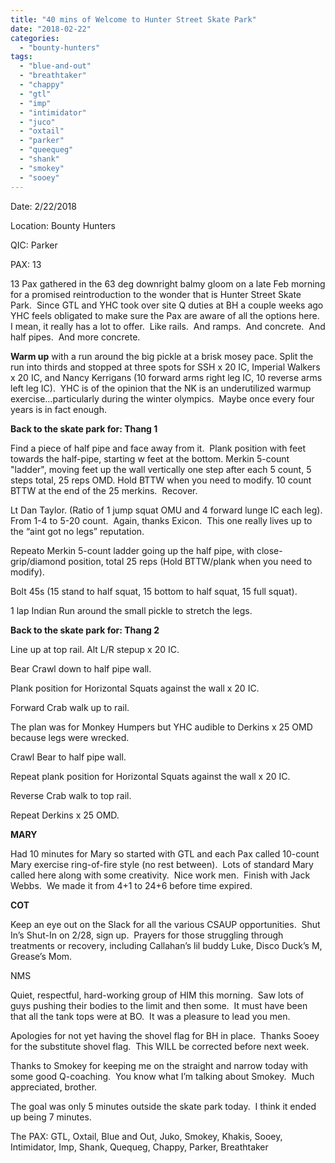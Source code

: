 ```yaml
---
title: "40 mins of Welcome to Hunter Street Skate Park"
date: "2018-02-22"
categories: 
  - "bounty-hunters"
tags: 
  - "blue-and-out"
  - "breathtaker"
  - "chappy"
  - "gtl"
  - "imp"
  - "intimidator"
  - "juco"
  - "oxtail"
  - "parker"
  - "queequeg"
  - "shank"
  - "smokey"
  - "sooey"
---
```


Date: 2/22/2018

Location: Bounty Hunters

QIC: Parker

PAX: 13

13 Pax gathered in the 63 deg downright balmy gloom on a late Feb morning for a promised reintroduction to the wonder that is Hunter Street Skate Park.  Since GTL and YHC took over site Q duties at BH a couple weeks ago YHC feels obligated to make sure the Pax are aware of all the options here.  I mean, it really has a lot to offer.  Like rails.  And ramps.  And concrete.  And half pipes.  And more concrete.

**Warm up** with a run around the big pickle at a brisk mosey pace. Split the run into thirds and stopped at three spots for SSH x 20 IC, Imperial Walkers x 20 IC, and Nancy Kerrigans (10 forward arms right leg IC, 10 reverse arms left leg IC).  YHC is of the opinion that the NK is an underutilized warmup exercise…particularly during the winter olympics.  Maybe once every four years is in fact enough.

**Back to the skate park for: Thang 1**

Find a piece of half pipe and face away from it.  Plank position with feet towards the half-pipe, starting w feet at the bottom. Merkin 5-count "ladder", moving feet up the wall vertically one step after each 5 count, 5 steps total, 25 reps OMD. Hold BTTW when you need to modify. 10 count BTTW at the end of the 25 merkins.  Recover.

Lt Dan Taylor. (Ratio of 1 jump squat OMU and 4 forward lunge IC each leg). From 1-4 to 5-20 count.  Again, thanks Exicon.  This one really lives up to the “aint got no legs” reputation.

Repeato Merkin 5-count ladder going up the half pipe, with close-grip/diamond position, total 25 reps (Hold BTTW/plank when you need to modify).

Bolt 45s (15 stand to half squat, 15 bottom to half squat, 15 full squat).

1 lap Indian Run around the small pickle to stretch the legs.

**Back to the skate park for: Thang 2**

Line up at top rail. Alt L/R stepup x 20 IC.

Bear Crawl down to half pipe wall.

Plank position for Horizontal Squats against the wall x 20 IC.

Forward Crab walk up to rail.

The plan was for Monkey Humpers but YHC audible to Derkins x 25 OMD because legs were wrecked.

Crawl Bear to half pipe wall.

Repeat plank position for Horizontal Squats against the wall x 20 IC.

Reverse Crab walk to top rail.

Repeat Derkins x 25 OMD.

**MARY**

Had 10 minutes for Mary so started with GTL and each Pax called 10-count Mary exercise ring-of-fire style (no rest between).  Lots of standard Mary called here along with some creativity.  Nice work men.  Finish with Jack Webbs.  We made it from 4+1 to 24+6 before time expired.

**COT**

Keep an eye out on the Slack for all the various CSAUP opportunities.  Shut In’s Shut-In on 2/28, sign up.  Prayers for those struggling through treatments or recovery, including Callahan’s lil buddy Luke, Disco Duck’s M, Grease’s Mom.

NMS

Quiet, respectful, hard-working group of HIM this morning.  Saw lots of guys pushing their bodies to the limit and then some.  It must have been that all the tank tops were at BO.  It was a pleasure to lead you men.

Apologies for not yet having the shovel flag for BH in place.  Thanks Sooey for the substitute shovel flag.  This WILL be corrected before next week.

Thanks to Smokey for keeping me on the straight and narrow today with some good Q-coaching.  You know what I’m talking about Smokey.  Much appreciated, brother.

The goal was only 5 minutes outside the skate park today.  I think it ended up being 7 minutes.

The PAX: GTL, Oxtail, Blue and Out, Juko, Smokey, Khakis, Sooey, Intimidator, Imp, Shank, Quequeg, Chappy, Parker, Breathtaker
